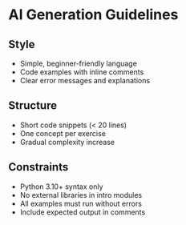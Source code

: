 # AI Generation Guidelines

## Style
- Simple, beginner-friendly language
- Code examples with inline comments
- Clear error messages and explanations

## Structure
- Short code snippets (< 20 lines)
- One concept per exercise
- Gradual complexity increase

## Constraints
- Python 3.10+ syntax only
- No external libraries in intro modules
- All examples must run without errors
- Include expected output in comments
